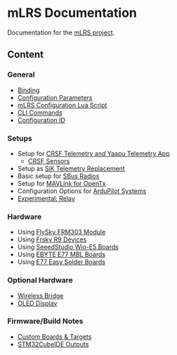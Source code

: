 # mLRS Documentation #

Documentation for the [mLRS project](https://github.com/olliw42/mLRS).

## Content ##

### General ###
- [Binding](docs/BINDING.md)
- [Configuration Parameters](docs/PARAMETERS.md)
- [mLRS Configuration Lua Script](docs/LUA.md)
- [CLI Commands](docs/CLI.md)
- [Configuration ID](docs/CONFIGID.md)

### Setups ###
- Setup for [CRSF Telemetry and Yaapu Telemetry App](docs/CRSF.md)
    - [CRSF Sensors](docs/CRSF_SENSORS.md)
- Setup as [SiK Telemetry Replacement](docs/SETUP_SIK.md)
- Basic setup for [SBus Radios](docs/BASIC_SETUP.md)
- Setup for [MAVLink for OpenTx](docs/MAVLINK_FOR_OPENTX.md)
- Configuration Options for [ArduPilot Systems](docs/ARDUPILOT.md)
- [Experimental: Relay](docs/RELAY.md)

### Hardware ###
- Using [FlySky FRM303 Module](docs/FLYSKY_FRM303.md)
- Using [Frsky R9 Devices](docs/FRSKY_R9.md)
- Using [SeeedStudio Wio-E5 Boards](docs/SEEEDSTUDIO_WIO_E5.md)
- Using [EBYTE E77 MBL Boards](docs/EBYTE_E77_MBL.md)
- Using [E77 Easy Solder Boards](docs/E77_EASYSOLDER.md)

### Optional Hardware ###
- [Wireless Bridge](docs/WIRELESS_BRIDGE.md)
- [OLED Display](docs/OLED.md)

### Firmware/Build Notes ###
- [Custom Boards & Targets](docs/CUSTOM_BOARDS_TARGETS.md)
- [STM32CubeIDE Outputs](docs/CUBEIDE_OUTPUTS.md)
